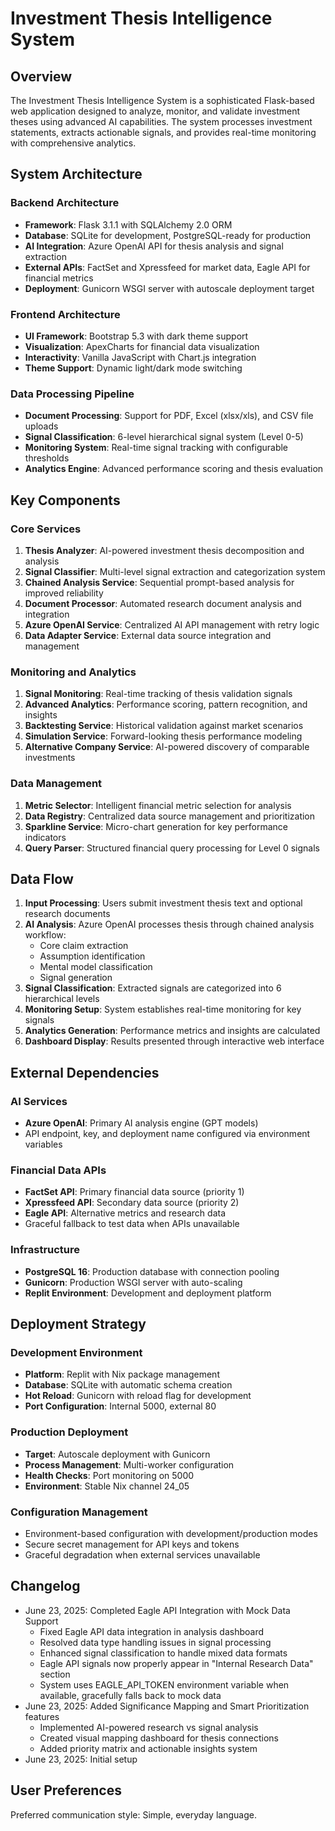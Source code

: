 # Investment Thesis Intelligence System

## Overview

The Investment Thesis Intelligence System is a sophisticated Flask-based web application designed to analyze, monitor, and validate investment theses using advanced AI capabilities. The system processes investment statements, extracts actionable signals, and provides real-time monitoring with comprehensive analytics.

## System Architecture

### Backend Architecture
- **Framework**: Flask 3.1.1 with SQLAlchemy 2.0 ORM
- **Database**: SQLite for development, PostgreSQL-ready for production
- **AI Integration**: Azure OpenAI API for thesis analysis and signal extraction
- **External APIs**: FactSet and Xpressfeed for market data, Eagle API for financial metrics
- **Deployment**: Gunicorn WSGI server with autoscale deployment target

### Frontend Architecture  
- **UI Framework**: Bootstrap 5.3 with dark theme support
- **Visualization**: ApexCharts for financial data visualization
- **Interactivity**: Vanilla JavaScript with Chart.js integration
- **Theme Support**: Dynamic light/dark mode switching

### Data Processing Pipeline
- **Document Processing**: Support for PDF, Excel (xlsx/xls), and CSV file uploads
- **Signal Classification**: 6-level hierarchical signal system (Level 0-5)
- **Monitoring System**: Real-time signal tracking with configurable thresholds
- **Analytics Engine**: Advanced performance scoring and thesis evaluation

## Key Components

### Core Services
1. **Thesis Analyzer**: AI-powered investment thesis decomposition and analysis
2. **Signal Classifier**: Multi-level signal extraction and categorization system
3. **Chained Analysis Service**: Sequential prompt-based analysis for improved reliability
4. **Document Processor**: Automated research document analysis and integration
5. **Azure OpenAI Service**: Centralized AI API management with retry logic
6. **Data Adapter Service**: External data source integration and management

### Monitoring and Analytics
1. **Signal Monitoring**: Real-time tracking of thesis validation signals
2. **Advanced Analytics**: Performance scoring, pattern recognition, and insights
3. **Backtesting Service**: Historical validation against market scenarios
4. **Simulation Service**: Forward-looking thesis performance modeling
5. **Alternative Company Service**: AI-powered discovery of comparable investments

### Data Management
1. **Metric Selector**: Intelligent financial metric selection for analysis
2. **Data Registry**: Centralized data source management and prioritization
3. **Sparkline Service**: Micro-chart generation for key performance indicators
4. **Query Parser**: Structured financial query processing for Level 0 signals

## Data Flow

1. **Input Processing**: Users submit investment thesis text and optional research documents
2. **AI Analysis**: Azure OpenAI processes thesis through chained analysis workflow:
   - Core claim extraction
   - Assumption identification
   - Mental model classification
   - Signal generation
3. **Signal Classification**: Extracted signals are categorized into 6 hierarchical levels
4. **Monitoring Setup**: System establishes real-time monitoring for key signals
5. **Analytics Generation**: Performance metrics and insights are calculated
6. **Dashboard Display**: Results presented through interactive web interface

## External Dependencies

### AI Services
- **Azure OpenAI**: Primary AI analysis engine (GPT models)
- API endpoint, key, and deployment name configured via environment variables

### Financial Data APIs
- **FactSet API**: Primary financial data source (priority 1)
- **Xpressfeed API**: Secondary data source (priority 2)  
- **Eagle API**: Alternative metrics and research data
- Graceful fallback to test data when APIs unavailable

### Infrastructure
- **PostgreSQL 16**: Production database with connection pooling
- **Gunicorn**: Production WSGI server with auto-scaling
- **Replit Environment**: Development and deployment platform

## Deployment Strategy

### Development Environment
- **Platform**: Replit with Nix package management
- **Database**: SQLite with automatic schema creation
- **Hot Reload**: Gunicorn with reload flag for development
- **Port Configuration**: Internal 5000, external 80

### Production Deployment
- **Target**: Autoscale deployment with Gunicorn
- **Process Management**: Multi-worker configuration
- **Health Checks**: Port monitoring on 5000
- **Environment**: Stable Nix channel 24_05

### Configuration Management
- Environment-based configuration with development/production modes
- Secure secret management for API keys and tokens
- Graceful degradation when external services unavailable

## Changelog
- June 23, 2025: Completed Eagle API Integration with Mock Data Support
  - Fixed Eagle API data integration in analysis dashboard
  - Resolved data type handling issues in signal processing 
  - Enhanced signal classification to handle mixed data formats
  - Eagle API signals now properly appear in "Internal Research Data" section
  - System uses EAGLE_API_TOKEN environment variable when available, gracefully falls back to mock data
- June 23, 2025: Added Significance Mapping and Smart Prioritization features
  - Implemented AI-powered research vs signal analysis
  - Created visual mapping dashboard for thesis connections
  - Added priority matrix and actionable insights system
- June 23, 2025: Initial setup

## User Preferences

Preferred communication style: Simple, everyday language.